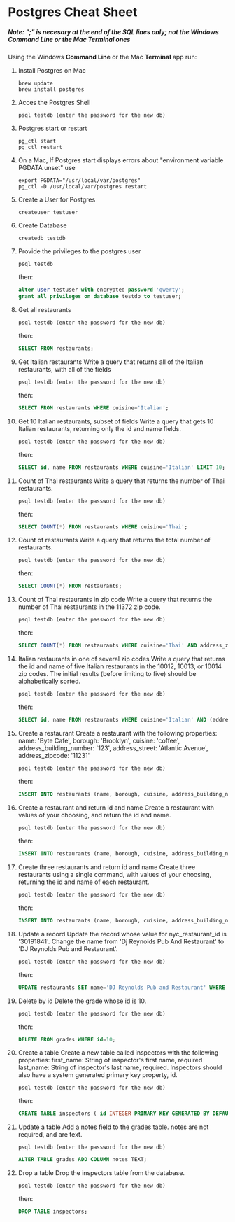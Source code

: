 # Postgres Cheat Sheet

##### Note: ";" is necesary at the end of the _SQL_ lines only; not the Windows _Command Line_ or the Mac _Terminal_ ones

Using the Windows __Command Line__ or the Mac __Terminal__ app run:
1. Install Postgres on Mac
    ```console
    brew update
    brew install postgres
    ```
2. Acces the Postgres Shell
    ```console
    psql testdb (enter the password for the new db)
    ```
3. Postgres start or restart
    ```console
    pg_ctl start
    pg_ctl restart
    ```
4. On a Mac, If Postgres start displays errors about "environment variable PGDATA unset" use
    ```console
    export PGDATA="/usr/local/var/postgres"
    pg_ctl -D /usr/local/var/postgres restart
    ```
5. Create a User for Postgres
    ```console
    createuser testuser
    ```
6. Create Database
    ```console
    createdb testdb
    ```
7. Provide the privileges to the postgres user
    ```console
    psql testdb
    ```
    then:
    ```sql
    alter user testuser with encrypted password 'qwerty';
    grant all privileges on database testdb to testuser;
    ```
8. Get all restaurants
    ```console
    psql testdb (enter the password for the new db)
    ```
    then:
    ```sql
    SELECT FROM restaurants;
    ```
9. Get Italian restaurants Write a query that returns all of the Italian restaurants, with all of the fields
    ```console
    psql testdb (enter the password for the new db)
    ```
    then:
    ```sql
    SELECT FROM restaurants WHERE cuisine='Italian';
    ```
10. Get 10 Italian restaurants, subset of fields Write a query that gets 10 Italian restaurants, returning only the id and name fields.
    ```console
    psql testdb (enter the password for the new db)
    ```
    then:
    ```sql
    SELECT id, name FROM restaurants WHERE cuisine='Italian' LIMIT 10;
    ```
11. Count of Thai restaurants Write a query that returns the number of Thai restaurants.
    ```console
    psql testdb (enter the password for the new db)
    ```
    then:
    ```sql
    SELECT COUNT(*) FROM restaurants WHERE cuisine='Thai';
    ```
12. Count of restaurants Write a query that returns the total number of restaurants.
    ```console
    psql testdb (enter the password for the new db)
    ```
    then:
    ```sql
    SELECT COUNT(*) FROM restaurants;
    ```
13. Count of Thai restaurants in zip code Write a query that returns the number of Thai restaurants in the 11372 zip code.
    ```console
    psql testdb (enter the password for the new db)
    ```
    then:
    ```sql
    SELECT COUNT(*) FROM restaurants WHERE cuisine='Thai' AND address_zipcode='11372';
    ```
14. Italian restaurants in one of several zip codes Write a query that returns the id and name of five Italian restaurants in the 10012, 10013, or 10014 zip codes. The initial results (before limiting to five) should be alphabetically sorted.
    ```console
    psql testdb (enter the password for the new db)
    ```
    then:
    ```sql
    SELECT id, name FROM restaurants WHERE cuisine='Italian' AND (address_zipcode='10012' OR address_zipcode='10013' OR address_zipcode='10014') ORDER BY name LIMIT 5 ;
    ```
15. Create a restaurant Create a restaurant with the following properties: name: 'Byte Cafe', borough: 'Brooklyn', cuisine: 'coffee', address_building_number: '123', address_street: 'Atlantic Avenue', address_zipcode: '11231'
    ```console
    psql testdb (enter the password for the new db)
    ```
    then:
    ```sql
    INSERT INTO restaurants (name, borough, cuisine, address_building_number, address_street, address_zipcode) VALUES ('Byte Cafe', 'Brooklyn', 'coffee', '123', 'Atlantic Avenue', '11231') ;
    ```
16. Create a restaurant and return id and name Create a restaurant with values of your choosing, and return the id and name.
    ```console
    psql testdb (enter the password for the new db)
    ```
    then:
    ```sql
    INSERT INTO restaurants (name, borough, cuisine, address_building_number, address_street, address_zipcode) VALUES ('Byte Cafe', 'Brooklyn', 'coffee', '123', 'Atlantic Avenue', '11231') RETURNING id, name ;
    ```
17. Create three restaurants and return id and name Create three restaurants using a single command, with values of your choosing, returning the id and name of each restaurant.
    ```console
    psql testdb (enter the password for the new db)
    ```
    then:
    ```sql
    INSERT INTO restaurants (name, borough, cuisine, address_building_number, address_street, address_zipcode) VALUES ('One Cafe', 'Brooklyn', 'coffee', '123', 'Atlantic Avenue', '11231'), ('Two Cafe', 'Brooklyn', 'coffee', '123', 'Atlantic Avenue', '11231'), ('Three Cafe', 'Brooklyn', 'coffee', '123', 'Atlantic Avenue', '11231') RETURNING id, name ;
    ```
18. Update a record Update the record whose value for nyc_restaurant_id is '30191841'. Change the name from 'Dj Reynolds Pub And Restaurant' to 'DJ Reynolds Pub and Restaurant'.
    ```console
    psql testdb (enter the password for the new db)
    ```
    then:
    ```sql
    UPDATE restaurants SET name='DJ Reynolds Pub and Restaurant' WHERE nyc_restaurant_id='30191841';
    ```
19. Delete by id Delete the grade whose id is 10.
    ```console
    psql testdb (enter the password for the new db)
    ```
    then:
    ```sql
    DELETE FROM grades WHERE id=10;
    ```
20. Create a table Create a new table called inspectors with the following properties: first_name: String of inspector's first name, required last_name: String of inspector's last name, required. Inspectors should also have a system generated primary key property, id.
    ```console
    psql testdb (enter the password for the new db)
    ```
    then:
    ```sql
    CREATE TABLE inspectors ( id INTEGER PRIMARY KEY GENERATED BY DEFAULT AS IDENTITY, first_name TEXT NOT NULL, last_name TEXT NOT NULL);
    ```
21. Update a table Add a notes field to the grades table. notes are not required, and are text.
    ```console
    psql testdb (enter the password for the new db)
    ```
    ```sql
    ALTER TABLE grades ADD COLUMN notes TEXT;
    ```
22. Drop a table Drop the inspectors table from the database.
    ```console
    psql testdb (enter the password for the new db)
    ```
    then:
    ```sql
    DROP TABLE inspectors;
    ```
